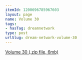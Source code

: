 ```yaml
---
itemId: 1200696785967603
layout: page
name: Volume 30
tags:
- hasTag: dreamnetwork
type: post
urlSlug: dream-network-volume-30
---
```

<a href="files/Volume_30.zip" download>Volume 30 (.zip file, 6mb)</a>